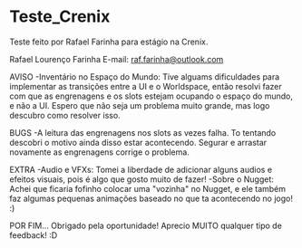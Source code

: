 # Teste_Crenix
 Teste feito por Rafael Farinha para estágio na Crenix.

Rafael Lourenço Farinha E-mail: raf.farinha@outlook.com

AVISO -Inventário no Espaço do Mundo: Tive alguams dificuldades para implementar as transições entre a UI e o Worldspace, então resolvi fazer com que as engrenagens e os slots estejam ocupando o espaço do mundo, e não a UI. Espero que não seja um problema muito grande, mas logo descubro como resolver isso.

BUGS -A leitura das engrenagens nos slots as vezes falha. To tentando descobri o motivo ainda disso estar acontecendo. Segurar e arrastar novamente as engrenagens corrige o problema.

EXTRA -Audio e VFXs: Tomei a liberdade de adicionar alguns audios e efeitos visuais, pois é algo que gosto muito de fazer! -Sobre o Nugget: Achei que ficaria fofinho colocar uma "vozinha" no Nugget, e ele também faz algumas pequenas animações baseado no que ta acontecendo no jogo! :)

POR FIM... Obrigado pela oportunidade! Aprecio MUITO qualquer tipo de feedback! :D